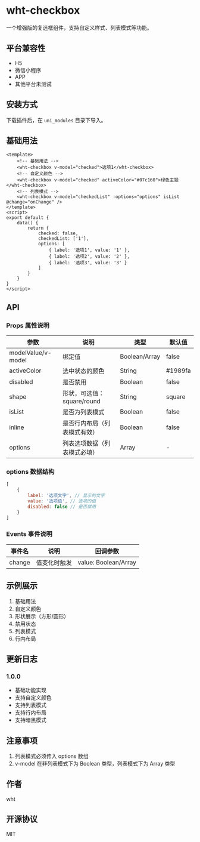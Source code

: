 # wht-checkbox

一个增强版的复选框组件，支持自定义样式、列表模式等功能。

## 平台兼容性
- H5
- 微信小程序
- APP
- 其他平台未测试

## 安装方式
下载插件后，在 `uni_modules` 目录下导入。

## 基础用法
```vue
<template>
    <!-- 基础用法 -->
    <wht-checkbox v-model="checked">选项1</wht-checkbox>
    <!-- 自定义颜色 -->
    <wht-checkbox v-model="checked" activeColor="#07c160">绿色主题</wht-checkbox>
    <!-- 列表模式 -->
    <wht-checkbox v-model="checkedList" :options="options" isList @change="onChange" />
</template>
<script>
export default {
    data() {
        return {
            checked: false,
            checkedList: ['1'],
            options: [
                { label: '选项1', value: '1' },
                { label: '选项2', value: '2' },
                { label: '选项3', value: '3' }
            ]
        }
    }
}
</script>
```

## API

### Props 属性说明
| 参数 | 说明 | 类型 | 默认值 |
| --- | --- | --- | --- |
| modelValue/v-model | 绑定值 | Boolean/Array | false |
| activeColor | 选中状态的颜色 | String | #1989fa |
| disabled | 是否禁用 | Boolean | false |
| shape | 形状，可选值：square/round | String | square |
| isList | 是否为列表模式 | Boolean | false |
| inline | 是否行内布局（列表模式有效） | Boolean | false |
| options | 列表选项数据（列表模式必填） | Array | - |

### options 数据结构
```js
[
    {
        label: '选项文字', // 显示的文字
        value: '选项值', // 选项的值
        disabled: false // 是否禁用
    }
]
```

### Events 事件说明
| 事件名 | 说明 | 回调参数 |
| --- | --- | --- |
| change | 值变化时触发 | value: Boolean/Array |

## 示例展示
1. 基础用法
2. 自定义颜色
3. 形状展示（方形/圆形）
4. 禁用状态
5. 列表模式
6. 行内布局

## 更新日志
### 1.0.0
- 基础功能实现
- 支持自定义颜色
- 支持列表模式
- 支持行内布局
- 支持暗黑模式

## 注意事项
1. 列表模式必须传入 options 数组
2. v-model 在非列表模式下为 Boolean 类型，列表模式下为 Array 类型

## 作者
wht

## 开源协议
MIT